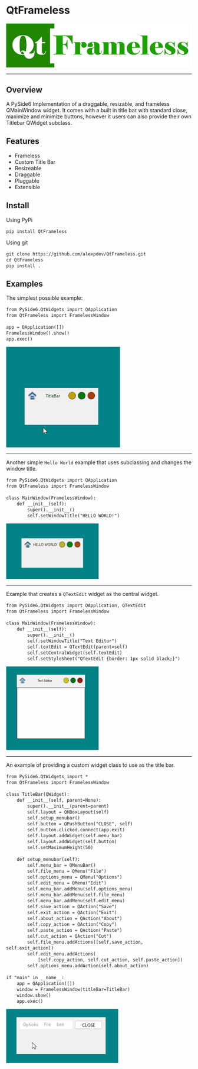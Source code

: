 # QtFrameless

![QtFrameless](./QtFrameless.png)

--------------------------

## Overview

A PySide6 Implementation of a draggable, resizable, and frameless QMainWindow widget.
It comes with a built in title bar with standard close, maximize and minimize buttons,
however it users can also provide their own Titlebar QWidget subclass.

## Features

-   Frameless
-   Custom Title Bar
-   Resizeable
-   Draggable
-   Pluggable
-   Extensible

## Install

Using PyPi

```
pip install QtFrameless
```

Using git

```
git clone https://github.com/alexpdev/QtFrameless.git
cd QtFrameless
pip install .
```

## Examples

The simplest possible example:

```python3
from PySide6.QtWidgets import QApplication
from QtFrameless import FramelessWindow

app = QApplication([])
FramelessWindow().show()
app.exec()
```

![basic.py](./examples/basic.gif)

----------------------------

Another simple `Hello World` example that uses subclassing and changes 
the window title.

```python3
from PySide6.QtWidgets import QApplication
from QtFrameless import FramelessWindow

class MainWindow(FramelessWindow):
    def __init__(self):
        super().__init__()
        self.setWindowTitle("HELLO WORLD!")
```

![helloworld](./examples/helloworld.gif)

----------------------------


Example that creates a `QTextEdit` widget as the central widget.

```python3
from PySide6.QtWidgets import QApplication, QTextEdit
from QtFrameless import FramelessWindow

class MainWindow(FramelessWindow):
    def __init__(self):
        super().__init__()
        self.setWindowTitle("Text Editor")
        self.textEdit = QTextEdit(parent=self)
        self.setCentralWidget(self.textEdit)
        self.setStyleSheet("QTextEdit {border: 1px solid black;}")
```

![texteditor](./examples/texteditor.gif)

----------------------------

An example of providing a custom widget class to use as the title bar.

```python3
from PySide6.QtWidgets import *
from QtFrameless import FramelessWindow

class TitleBar(QWidget):
    def __init__(self, parent=None):
        super().__init__(parent=parent)
        self.layout = QHBoxLayout(self)
        self.setup_menubar()
        self.button = QPushButton("CLOSE", self)
        self.button.clicked.connect(app.exit)
        self.layout.addWidget(self.menu_bar)
        self.layout.addWidget(self.button)
        self.setMaximumHeight(50)

    def setup_menubar(self):
        self.menu_bar = QMenuBar()
        self.file_menu = QMenu("File")
        self.options_menu = QMenu("Options")
        self.edit_menu = QMenu("Edit")
        self.menu_bar.addMenu(self.options_menu)
        self.menu_bar.addMenu(self.file_menu)
        self.menu_bar.addMenu(self.edit_menu)
        self.save_action = QAction("Save")
        self.exit_action = QAction("Exit")
        self.about_action = QAction("About")
        self.copy_action = QAction("Copy")
        self.paste_action = QAction("Paste")
        self.cut_action = QAction("Cut")
        self.file_menu.addActions([self.save_action, self.exit_action])
        self.edit_menu.addActions(
            [self.copy_action, self.cut_action, self.paste_action])
        self.options_menu.addAction(self.about_action)

if "main" in __name__:
    app = QApplication([])
    window = FramelessWindow(titleBar=TitleBar)
    window.show()
    app.exec()
```

![customtitlebar.py](./examples/customtitlebar.gif)
